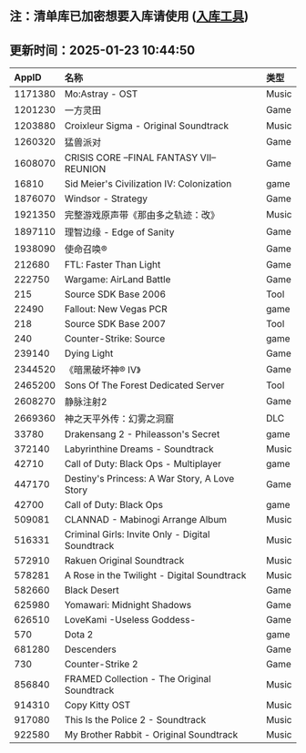 ## 注：清单库已加密想要入库请使用 ([入库工具](https://github.com/BlankTMing/ManifestAutoUpdate/releases))

## 更新时间：2025-01-23 10:44:50
| AppID | 名称 | 类型  |
| :-------------------- | :----------------------------- | :----------- |
| 1171380 | Mo:Astray - OST| Music |
| 1201230 | 一方灵田| Game |
| 1203880 | Croixleur Sigma - Original Soundtrack| Music |
| 1260320 | 猛兽派对| Game |
| 1608070 | CRISIS CORE –FINAL FANTASY VII– REUNION| Game |
| 16810 | Sid Meier's Civilization IV: Colonization| game |
| 1876070 | Windsor - Strategy| Game |
| 1921350 | 完整游戏原声带《那由多之轨迹：改》| Music |
| 1897110 | 理智边缘 - Edge of Sanity| Game |
| 1938090 | 使命召唤®| Game |
| 212680 | FTL: Faster Than Light| Game |
| 222750 | Wargame: AirLand Battle| Game |
| 215 | Source SDK Base 2006| Tool |
| 22490 | Fallout: New Vegas PCR| game |
| 218 | Source SDK Base 2007| Tool |
| 240 | Counter-Strike: Source| game |
| 239140 | Dying Light| Game |
| 2344520 | 《暗黑破坏神® IV》| Game |
| 2465200 | Sons Of The Forest Dedicated Server| Tool |
| 2608270 | 静脉注射2| Game |
| 2669360 | 神之天平外传：幻雾之洞窟| DLC |
| 33780 | Drakensang 2 - Phileasson's Secret| game |
| 372140 | Labyrinthine Dreams - Soundtrack| Music |
| 42710 | Call of Duty: Black Ops - Multiplayer| game |
| 447170 | Destiny's Princess: A War Story, A Love Story| Game |
| 42700 | Call of Duty: Black Ops| game |
| 509081 | CLANNAD - Mabinogi Arrange Album| Music |
| 516331 | Criminal Girls: Invite Only - Digital Soundtrack| Music |
| 572910 | Rakuen Original Soundtrack| Music |
| 578281 | A Rose in the Twilight - Digital Soundtrack| Music |
| 582660 | Black Desert| Game |
| 625980 | Yomawari: Midnight Shadows| Game |
| 626510 | LoveKami -Useless Goddess-| Game |
| 570 | Dota 2| game |
| 681280 | Descenders| Game |
| 730 | Counter-Strike 2| Game |
| 856840 | FRAMED Collection - The Original Soundtrack| Music |
| 914310 | Copy Kitty OST| Music |
| 917080 | This Is the Police 2 - Soundtrack| Music |
| 922580 | My Brother Rabbit - Original Soundtrack| Music |
